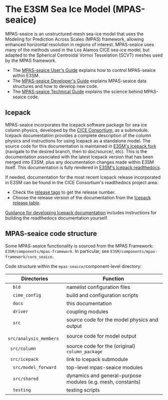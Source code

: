 # The E3SM Sea Ice Model (MPAS-seaice)

MPAS-seaice is an unstructured-mesh sea-ice model that uses the Modeling for Prediction Across Scales (MPAS) framework, allowing enhanced horizontal resolution in regions of interest. MPAS-seaice uses many of the methods used in the Los Alamos CICE sea-ice model, but adapted to the Spherical Centroidal Vornoi Tesselation (SCVT) meshes used by the MPAS framework. 

* The [MPAS-seaice User's Guide](user-guide/index.md) explains how to control MPAS-seaice within E3SM.
* The [MPAS-seaice Developer's Guide](dev-guide/index.md) explains MPAS-seaice data structures and how to develop new code.
* The [MPAS-seaice Technical Guide](tech-guide/index.md) explains the science behind MPAS-seaice code.

**Icepack**
-----------

MPAS-seaice incorporates the Icepack software package for sea ice column physics, developed by the [CICE Consortium](https://github.com/cice-consortium), as a submodule. Icepack documentation provides a complete description of the column physics and instructions for using Icepack as a standalone model. The source code for this documentation is maintained in [E3SM's Icepack fork](https://github.com/E3SM-Project/Icepack/) (navigate to the desired branch, then to doc/source/, etc).  This is the documentation associated with the latest Icepack version that has been merged into E3SM, plus any documentation changes made within E3SM itself. This documentation is fully rendered in [E3SM's Icepack readthedocs](https://e3sm-icepack.readthedocs.io/en/latest/).

If needed, documentation for the most recent Icepack release incorporated in E3SM can be found in the CICE Consortium's readthedocs project area:

* Check the [release tags](https://github.com/E3SM-Project/Icepack/tags) to get the release number.
* Choose the release version of the documentation from the [Icepack release table](https://github.com/CICE-Consortium/Icepack/wiki/Icepack-Release-Table).

[Guidance for developing Icepack documentation](https://github.com/CICE-Consortium/About-Us/wiki/Documentation-Workflow-Guide) includes instructions for building the readthedocs documentation yourself.


**MPAS-seaice code structure**
------------------------------

Some MPAS-seaice functionality is sourced from the MPAS Framework:
``E3SM/components/mpas-framework``.  In particular, see ``E3SM/components/mpas-framework/core_seaice``.

Code structure within the ``mpas-seaice/``component-level directory:

| Directories | Function |
| ----------- | -------- |
| ``  bld``         | namelist configuration files |
| ``  cime_config`` | build and configuration scripts |
| ``  docs``        | this documentation |
| ``  driver``      | coupling modules |
| ``  src``         | source code for the model physics and output |
| ``  src/analysis_members`` | source code for model output |
| ``  src/column ``          | source code for the (original) ``column_package`` |
| ``  src/icepack ``         | link to icepack submodule |
| ``  src/model_forward``    | top-level mpas-seaice modules |
| ``  src/shared``           | dynamics and general-purpose modules (e.g. mesh, constants) |
| ``  testing``     | testing scripts |

